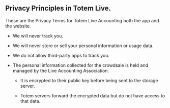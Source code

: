 ## Privacy Principles in Totem Live.

These are the Privacy Terms for Totem Live Accounting both the app and the website.

* We will never track you.

* We will never store or sell your personal information or usage data.

* We do not allow third-party apps to track you.

* The personal information collected for the crowdsale is held and managed by the Live Accounting Association. 

    * It is encrypted to their public key before being sent to the storage server. 

    * Totem servers forward the encrypted data but do not have access to that data.